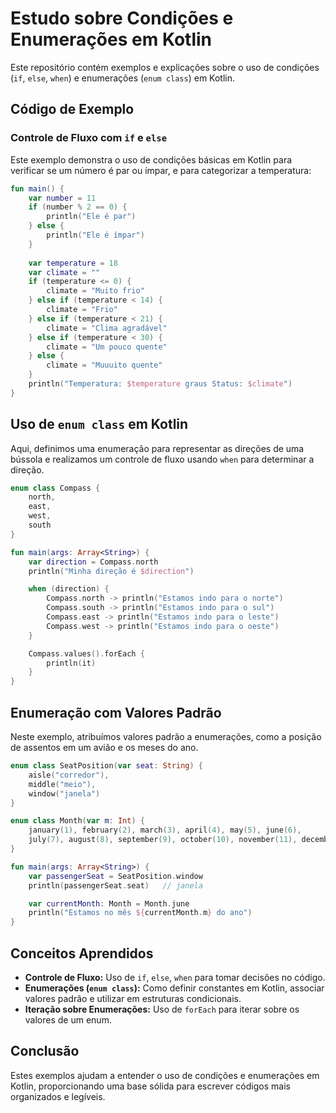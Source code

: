 # Estudo sobre Condições e Enumerações em Kotlin

Este repositório contém exemplos e explicações sobre o uso de condições (`if`, `else`, `when`) e enumerações (`enum class`) em Kotlin.

## Código de Exemplo

### Controle de Fluxo com `if` e `else`

Este exemplo demonstra o uso de condições básicas em Kotlin para verificar se um número é par ou ímpar, e para categorizar a temperatura:

```kotlin
fun main() {
    var number = 11
    if (number % 2 == 0) {
        println("Ele é par")
    } else {
        println("Ele é ímpar")
    }
    
    var temperature = 18
    var climate = ""
    if (temperature <= 0) {
        climate = "Muito frio"
    } else if (temperature < 14) {
        climate = "Frio"
    } else if (temperature < 21) {
        climate = "Clima agradável"
    } else if (temperature < 30) {
        climate = "Um pouco quente"
    } else {
        climate = "Muuuito quente"
    }
    println("Temperatura: $temperature graus Status: $climate")
}
```

## Uso de `enum class` em Kotlin

Aqui, definimos uma enumeração para representar as direções de uma bússola e realizamos um controle de fluxo usando `when` para determinar a direção.

```kotlin
enum class Compass {
    north,
    east,
    west,
    south
}

fun main(args: Array<String>) {
    var direction = Compass.north
    println("Minha direção é $direction")

    when (direction) {
        Compass.north -> println("Estamos indo para o norte")
        Compass.south -> println("Estamos indo para o sul")
        Compass.east -> println("Estamos indo para o leste")
        Compass.west -> println("Estamos indo para o oeste")
    }

    Compass.values().forEach {
        println(it)
    }
}
```

## Enumeração com Valores Padrão

Neste exemplo, atribuímos valores padrão a enumerações, como a posição de assentos em um avião e os meses do ano.

```kotlin
enum class SeatPosition(var seat: String) {
    aisle("corredor"),
    middle("meio"),
    window("janela")
}

enum class Month(var m: Int) {
    january(1), february(2), march(3), april(4), may(5), june(6),
    july(7), august(8), september(9), october(10), november(11), december(12)
}

fun main(args: Array<String>) {
    var passengerSeat = SeatPosition.window
    println(passengerSeat.seat)   // janela

    var currentMonth: Month = Month.june
    println("Estamos no mês ${currentMonth.m} do ano")
}
```

## Conceitos Aprendidos

- **Controle de Fluxo:** Uso de `if`, `else`, `when` para tomar decisões no código.
- **Enumerações (`enum class`):** Como definir constantes em Kotlin, associar valores padrão e utilizar em estruturas condicionais.
- **Iteração sobre Enumerações:** Uso de `forEach` para iterar sobre os valores de um enum.

## Conclusão

Estes exemplos ajudam a entender o uso de condições e enumerações em Kotlin, proporcionando uma base sólida para escrever códigos mais organizados e legíveis.
